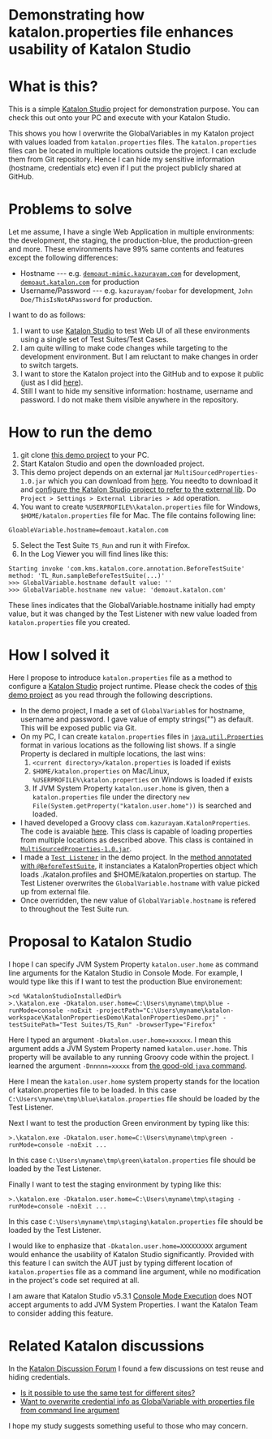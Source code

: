 Demonstrating how katalon.properties file enhances usability of Katalon Studio
==============

# What is this?

This is a simple [Katalon Studio](https://www.katalon.com/katalon-studio/) project for demonstration purpose. You can check this out onto your PC and execute with your Katalon Studio.

This shows you how I overwrite the GlobalVariables in my Katalon project with values loaded from `katalon.properties` files. The `katalon.properties` files can be located in multiple locations outside the project. I can exclude them from Git repository. Hence I can hide my sensitive information (hostname, credentials etc) even if I put the project publicly shared at GitHub.

# Problems to solve

Let me assume, I have a single Web Application in multiple environments: the development, the staging, the production-blue, the production-green and more. These environments have 99% same contents and features except the following differences:

+ Hostname --- e.g. [`demoaut-mimic.kazurayam.com`](http://demoaut-mimic.kazurayam.com) for development, [`demoaut.katalon.com`](http://demoaut.katalon.com/) for production
+ Username/Password --- e.g. `kazurayam/foobar` for development, `John Doe/ThisIsNotAPassword` for production.

I want to do as follows:

1. I want to use [Katalon Studio](https://www.katalon.com/) to test Web UI of all these environments using a single set of Test Suites/Test Cases.
3. I am quite willing to make code changes while targeting to the development environment. But I am reluctant to make changes in order to switch targets.
4. I want to store the Katalon project into the GitHub and to expose it public (just as I did [here](https://github.com/kazurayam/KatalonPropertiesDemo)).
5. Still I want to hide my sensitive information: hostname, username and password. I do not make them visible anywhere in the repository.

# How to run the demo

1. git clone [this demo project](https://github.com/kazurayam/KatalonPropertiesDemo) to your PC.
2. Start Katalon Studio and open the downloaded project.
3. This demo project depends on an external jar `MultiSourcedProperties-1.0.jar` which you can download from  [here](https://github.com/kazurayam/MultiSourcedProperties/raw/master/build/libs/MultiSourcedProperties-1.0.jar). You needto to download it and [configure the Katalon Studio project to refer to the external lib](https://docs.katalon.com/display/KD/External+Libraries). Do `Project > Settings > External Libraries > Add` operation.
4. You want to create `%USERPROFILE%\katalon.properties` file for Windows, `$HOME/katalon.properties` file for Mac. The file contains following line:
```
GloableVariable.hostname=demoaut.katalon.com
```
5. Select the Test Suite `TS_Run` and run it with Firefox.
6. In the Log Viewer you will find lines like this:
```
Starting invoke 'com.kms.katalon.core.annotation.BeforeTestSuite' method: 'TL_Run.sampleBeforeTestSuite(...)'
>>> GlobalVariable.hostname default value: ''
>>> GlobalVariable.hostname new value: 'demoaut.katalon.com'
```
These lines indicates that the GlobalVariable.hostname initially had empty value, but it was changed by the Test Listener with new value loaded from `katalon.properties` file you created.

# How I solved it

Here I propose to introduce `katalon.properties` file as a method to configure a [Katalon Studio]() project runtime. Please check the codes of [this demo project](https://github.com/kazurayam/KatalonPropertiesDemo) as you read through the following descriptions.

+ In the demo project, I made a set of `GlobalVariable`s for hostname, username and password. I gave value of empty strings("") as default. This  will be exposed public via Git.
+ On my PC, I can create `katalon.properties` files in [`java.util.Properties`](https://docs.oracle.com/javase/8/docs/api/java/util/Properties.html) format in various locations as the following list shows. If a single Property is declared in multiple locations, the last wins:
    1. `<current directory>/katalon.properties` is loaded if exists
    2. `$HOME/katalon.properties` on Mac/Linux, `%USERPROFILE%\katalon.properties` on Windows is loaded if exists
    3. If JVM System Property `katalon.user.home` is given, then a `katalon.properties` file under the directory `new File(System.getProperty("katalon.user.home"))` is searched and loaded.
+ I haved developed a Groovy class `com.kazurayam.KatalonProperties`. The code is avaiable [here](https://github.com/kazurayam/MultiSourcedProperties). This class is capable of loading properties from multiple locations as described above. This class is contained in [`MultiSourcedProperties-1.0.jar`](https://github.com/kazurayam/MultiSourcedProperties/raw/master/build/libs/MultiSourcedProperties-1.0.jar).
+ I made a [`Test Listener`](https://docs.katalon.com/pages/viewpage.action?pageId=5126383) in the demo project. In the [method annotated with `@BeforeTestSuite`](https://github.com/kazurayam/KatalonPropertiesDemo/blob/master/Test%20Listeners/TL_Run.groovy), it instanciates a  KatalonProperties object which loads ./katalon.profiles and $HOME/katalon.properties on startup. The Test Listener overwrites the `GlobalVariable.hostname` with value picked up from external file.
+ Once overridden, the new value of `GlobalVariable.hostname` is refered to throughout the Test Suite run.

# Proposal to Katalon Studio

I hope I can specify JVM System Property `katalon.user.home` as command line arguments for the Katalon Studio in Console Mode. For example, I would type like this if I want to test the production Blue environement:
```Console
>cd %KatalonStudioInstalledDir%
>.\katalon.exe -Dkatalon.user.home=C:\Users\myname\tmp\blue -runMode=console -noExit -projectPath="C:\Users\myname\katalon-workspace\KatalonPropertiesDemo\KatalonPropertiesDemo.prj" -testSuitePath="Test Suites/TS_Run" -browserType="Firefox"
```
Here I typed an argument `-Dkatalon.user.home=xxxxxx`. I mean this argument adds a JVM System Property named `katalon.user.home`. This property will be available to any running Groovy code within the project.
I learned the argument `-Dnnnnn=xxxxx` from [the good-old `java` command](https://www.ibm.com/support/knowledgecenter/en/SSYKE2_7.0.0/com.ibm.java.win.70.doc/user/specifying_options.html).

Here I mean the `katalon.user.home` system property stands for the location of katalon.properties file to be loaded. In this case `C:\Users\myname\tmp\blue\katalon.properties` file should be loaded by the Test Listener.

Next I want to test the production Green environment by typing like this:
```Console
>.\katalon.exe -Dkatalon.user.home=C:\Users\myname\tmp\green -runMode=console -noExit ...
```
In this case `C:\Users\myname\tmp\green\katalon.properties` file should be loaded by the Test Listener.


Finally I want to test the staging environment by typing like this:
```Console
>.\katalon.exe -Dkatalon.user.home=C:\Users\myname\tmp\staging -runMode=console -noExit ...
```
In this case `C:\Users\myname\tmp\staging\katalon.properties` file should be loaded by the Test Listener.

I would like to enphasize that `-Dkatalon.user.home=XXXXXXXXX` argument would enhance the usability of Katalon Studio significantly. Provided with this feature I can switch the AUT just by typing different location of `katalon.properties` file as a command line argument, while no modification in the project's code set required at all.

I am aware that Katalon Studio v5.3.1 [Console Mode Execution](https://docs.katalon.com/display/KD/Console+Mode+Execution) does NOT accept arguments to add JVM System Properties. I want the  Katalon Team to consider adding this feature.

# Related Katalon discussions

In the [Katalon Discussion Forum](https://forum.katalon.com/discussions) I found a few discussions on test reuse and hiding credentials.

- [Is it possible to use the same test for different sites?](https://forum.katalon.com/discussion/5689/is-it-possible-to-use-the-same-test-for-different-sites#latest)
- [Want to overwrite credential info as GlobalVariable with properties file from command line argument](https://forum.katalon.com/discussion/5362/want-to-overwrite-credential-info-as-globalvariable-with-properties-file-for-commandline-argument)

I hope my study suggests something useful to those who may concern.
